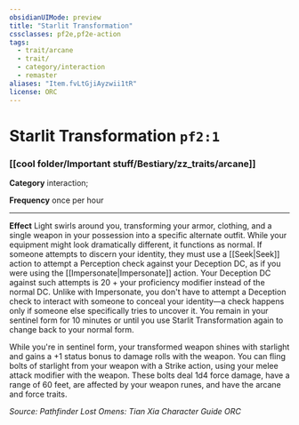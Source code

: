 ```yaml
---
obsidianUIMode: preview
title: "Starlit Transformation"
cssclasses: pf2e,pf2e-action
tags:
  - trait/arcane
  - trait/
  - category/interaction
  - remaster
aliases: "Item.fvLtGjiAyzwii1tR"
license: ORC
---
```

# Starlit Transformation `pf2:1`

### [[cool folder/Important stuff/Bestiary/zz_traits/arcane]]

**Category** interaction; 




**Frequency** once per hour

* * *

**Effect** Light swirls around you, transforming your armor, clothing, and a single weapon in your possession into a specific alternate outfit. While your equipment might look dramatically different, it functions as normal. If someone attempts to discern your identity, they must use a [[Seek|Seek]] action to attempt a Perception check against your Deception DC, as if you were using the [[Impersonate|Impersonate]] action. Your Deception DC against such attempts is 20 + your proficiency modifier instead of the normal DC. Unlike with Impersonate, you don't have to attempt a Deception check to interact with someone to conceal your identity—a check happens only if someone else specifically tries to uncover it. You remain in your sentinel form for 10 minutes or until you use Starlit Transformation again to change back to your normal form.

While you're in sentinel form, your transformed weapon shines with starlight and gains a +1 status bonus to damage rolls with the weapon. You can fling bolts of starlight from your weapon with a Strike action, using your melee attack modifier with the weapon. These bolts deal 1d4 force damage, have a range of 60 feet, are affected by your weapon runes, and have the arcane and force traits.

*Source: Pathfinder Lost Omens: Tian Xia Character Guide*
*ORC*